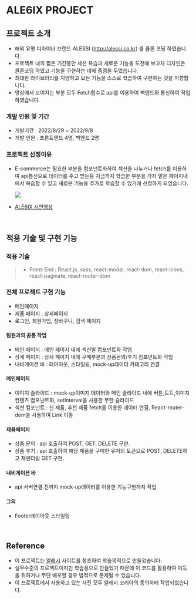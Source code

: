 # ALE6IX PROJECT

## 프로젝트 소개

- 해외 유명 디자이너 브랜드 ALESSI (http://alessi.co.kr) 를 클론 코딩 하였습니다.
- 프로젝트 내의 짧은 기간동안 세션 복습과 새로운 기능을 도전해 보고자 디자인은 클론코딩 하였고 기능을 구현하는 데에 중점을 두었습니다.
- 최대한 라이브러리를 지양하고 모든 기능을 스스로 학습하여 구현하는 것을 지향합니다. 
- 영상에서 보여지는 부분 모두 Fetch함수로 api를 이용하여 백엔드와 통신하여 작업하였습니다.

### 개발 인원 및 기간

- 개발기간 : 2022/8/29 ~ 2022/9/8
- 개발 인원 : 프론트엔드 4명, 백엔드 2명

### 프로젝트 선정이유

- E-commerce는 필요한 부분을 컴포넌트화하여 섹션을 나누거나 fetch를 이용하여 api통신으로 데이터를 주고 받는등
  지금까지 학습한 부분을 각자 맡은 페이지내에서 복습할 수 있고 새로운 기능을 추가로 학습할 수 있기에 선정하게 되었습니다.
  
  ![](https://velog.velcdn.com/images/miogy/post/762cbc1b-c74c-48aa-b437-87e9f8979690/image.png)

- [ALE6IX 시연영상](https://blog.naver.com/jjangrl87/222872754976)

<br>

## 적용 기술 및 구현 기능

### 적용 기술

> - Front-End : React.js, sass, react-modal, react-dom, react-icons, react-paginate, react-router-dom

### 전체 프로젝트 구현 기능

- 메인페이지 
- 제품 페이지 , 상세페이지 
- 로그인, 회원가입, 장바구니, 검색 페이지

#### 팀원과의 공통 작업

- 메인 페이지 : 메인 페이지 내에 섹션별 컴포넌트화 작업
- 상세 페이지 : 상세 페이지 내에 구매부분과 상품문의/후기 컴포넌트화 작업
- 내비게이션 바 : 레이아웃, 스타일링, mock-up데이터 카테고리 연결

#### 메인페이지

- 이미지 슬라이드 : mock-up이미지 데이터와 메인 슬라이드 내에 버튼,도트,이미지 컨텐츠 컴포넌트화, setInterval을 사용한 무한 슬라이드
- 섹션 컴포넌트 : 신 제품, 추천 제품 fetch를 이용한 데이터 연결, React-router-dom을 사용하여 Link 이동

#### 제품페이지

- 상품 문의 : api 호출하여 POST, GET, DELETE 구현. 
- 상품 후기 : api 호출하여 해당 제품을 구매한 유저의 토큰으로 POST, DELETE하고 재렌더링 GET 구현.

#### 내비게이션 바

- api 서버연결 전까지 mock-up데이터를 이용한 기능구현까지 작업

#### 그외

- Footer레이아웃 스타일링

<br>

## Reference

- 이 프로젝트는 [알레시](http://alessi.co.kr) 사이트를 참조하여 학습목적으로 만들었습니다.
- 실무수준의 프로젝트이지만 학습용으로 만들었기 때문에 이 코드를 활용하여 이득을 취하거나 무단 배포할 경우 법적으로 문제될 수 있습니다.
- 이 프로젝트에서 사용하고 있는 사진 모두 알레시 코리아의 동의하에 작업되었습니다.
